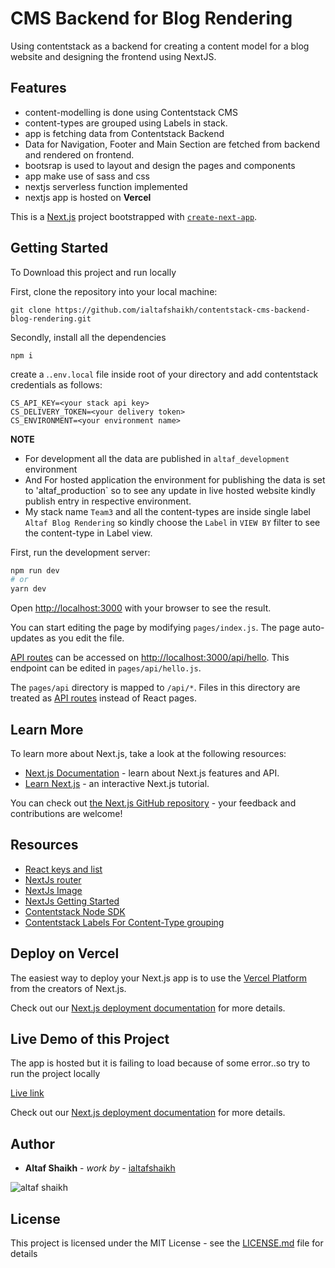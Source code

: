 # CMS Backend for Blog Rendering

Using contentstack as a backend for creating a content model for a blog website and designing the frontend using NextJS.

## Features

- content-modelling is done using Contentstack CMS
- content-types are grouped using Labels in stack.
- app is fetching data from Contentstack Backend
- Data for Navigation, Footer and Main Section are fetched from backend and rendered on frontend.
- bootsrap is used to layout and design the pages and components
- app make use of sass and css
- nextjs serverless function implemented
- nextjs app is hosted on **Vercel**

This is a [Next.js](https://nextjs.org/) project bootstrapped with [`create-next-app`](https://github.com/vercel/next.js/tree/canary/packages/create-next-app).

## Getting Started

To Download this project and run locally

First, clone the repository into your local machine:

```
git clone https://github.com/ialtafshaikh/contentstack-cms-backend-blog-rendering.git
```

Secondly, install all the dependencies

```
npm i
```

create a .`.env.local` file inside root of your directory and add contentstack credentials as follows:

```
CS_API_KEY=<your stack api key>
CS_DELIVERY_TOKEN=<your delivery token>
CS_ENVIRONMENT=<your environment name>
```

**NOTE**

- For development all the data are published in `altaf_development` environment
- And For hosted application the environment for publishing the data is set to 'altaf_production` so to see any update in live hosted website kindly publish entry in respective environment.
- My stack name `Team3` and all the content-types are inside single label `Altaf Blog Rendering` so kindly choose the `Label` in `VIEW BY` filter to see the content-type in Label view.

First, run the development server:

```bash
npm run dev
# or
yarn dev
```

Open [http://localhost:3000](http://localhost:3000) with your browser to see the result.

You can start editing the page by modifying `pages/index.js`. The page auto-updates as you edit the file.

[API routes](https://nextjs.org/docs/api-routes/introduction) can be accessed on [http://localhost:3000/api/hello](http://localhost:3000/api/hello). This endpoint can be edited in `pages/api/hello.js`.

The `pages/api` directory is mapped to `/api/*`. Files in this directory are treated as [API routes](https://nextjs.org/docs/api-routes/introduction) instead of React pages.

## Learn More

To learn more about Next.js, take a look at the following resources:

- [Next.js Documentation](https://nextjs.org/docs) - learn about Next.js features and API.
- [Learn Next.js](https://nextjs.org/learn) - an interactive Next.js tutorial.

You can check out [the Next.js GitHub repository](https://github.com/vercel/next.js/) - your feedback and contributions are welcome!

## Resources

- [React keys and list](https://reactjs.org/docs/lists-and-keys.html)
- [NextJs router](https://nextjs.org/docs/api-reference/next/router)
- [NextJs Image](https://nextjs.org/docs/api-reference/next/image)
- [NextJs Getting Started](https://nextjs.org/docs/getting-started)
- [Contentstack Node SDK](https://www.contentstack.com/docs/developers/nodejs/get-started-with-nodejs-sdk/)
- [Contentstack Labels For Content-Type grouping](https://www.contentstack.com/docs/developers/create-content-types/create-and-apply-labels/)

## Deploy on Vercel

The easiest way to deploy your Next.js app is to use the [Vercel Platform](https://vercel.com/import?utm_medium=default-template&filter=next.js&utm_source=create-next-app&utm_campaign=create-next-app-readme) from the creators of Next.js.

Check out our [Next.js deployment documentation](https://nextjs.org/docs/deployment) for more details.

## Live Demo of this Project

The app is hosted but it is failing to load because of some error..so try to run the project locally

[Live link](https://contentstack-cms-backend-blog-rendering.vercel.app/)

Check out our [Next.js deployment documentation](https://nextjs.org/docs/deployment) for more details.

## Author

- **Altaf Shaikh** - _work by_ - [ialtafshaikh](https://github.com/ialtafshaikh)

![altaf shaikh](https://raw.githubusercontent.com/ialtafshaikh/static-files/master/coollogo_com-327551664.png)

## License

This project is licensed under the MIT License - see the [LICENSE.md](LICENSE.md) file for details
